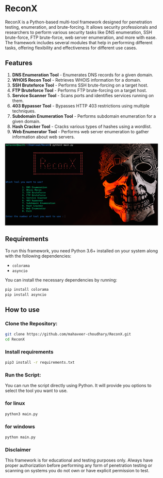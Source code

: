 # ReconX

ReconX is a Python-based multi-tool framework designed for penetration testing, enumeration, and brute-forcing. It allows security professionals and researchers to perform various security tasks like DNS enumeration, SSH brute-force, FTP brute-force, web server enumeration, and more with ease. The framework includes several modules that help in performing different tasks, offering flexibility and effectiveness for different use cases.

## Features

1. **DNS Enumeration Tool** - Enumerates DNS records for a given domain.
2. **WHOIS Recon Tool** - Retrieves WHOIS information for a domain.
3. **SSH Bruteforce Tool** - Performs SSH brute-forcing on a target host.
4. **FTP Bruteforce Tool** - Performs FTP brute-forcing on a target host.
5. **Service Scanner Tool** - Scans ports and identifies services running on them.
6. **403 Bypasser Tool** - Bypasses HTTP 403 restrictions using multiple techniques.
7. **Subdomain Enumeration Tool** - Performs subdomain enumeration for a given domain.
8. **Hash Cracker Tool** - Cracks various types of hashes using a wordlist.
9. **Web Enumerator Tool** - Performs web server enumeration to gather information about web servers.

<img src="images/image1.png" alt="reconx" width="1000px">

## Requirements

To run this framework, you need Python 3.6+ installed on your system along with the following dependencies:

- `colorama`
- `asyncio`

You can install the necessary dependencies by running:

```bash
pip install colorama
pip install asyncio
```

## How to use

### Clone the Repository:

```bash
git clone https://github.com/mahaveer-choudhary/ReconX.git
cd ReconX
```
### Install requirements

```bash
pip3 install -r requirements.txt
```
### Run the Script:

You can run the script directly using Python. It will provide you options to select the tool you want to use. 

### for linux
```bash
python3 main.py
```

### for windows 
```bash
python main.py
```

### Disclaimer
This framework is for educational and testing purposes only. Always have proper authorization before performing any form of penetration testing or scanning on systems you do not own or have explicit permission to test.
